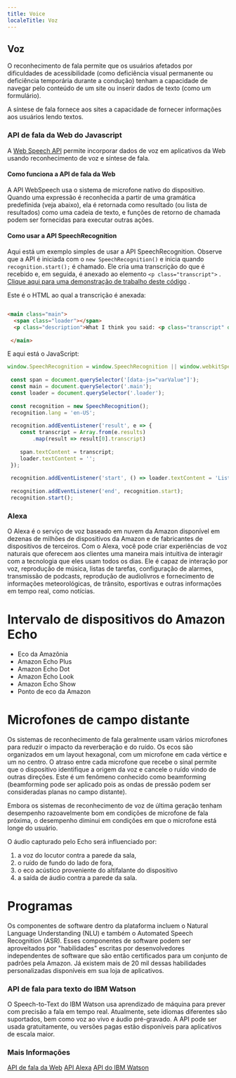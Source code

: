 ```yaml
---
title: Voice
localeTitle: Voz
---
```

## Voz

O reconhecimento de fala permite que os usuários afetados por dificuldades de acessibilidade (como deficiência visual permanente ou deficiência temporária durante a condução) tenham a capacidade de navegar pelo conteúdo de um site ou inserir dados de texto (como um formulário).

A síntese de fala fornece aos sites a capacidade de fornecer informações aos usuários lendo textos.

### API de fala da Web do Javascript

A [Web Speech API](https://developer.mozilla.org/en-US/docs/Web/API/Web_Speech_API) permite incorporar dados de voz em aplicativos da Web usando reconhecimento de voz e síntese de fala.

#### Como funciona a API de fala da Web

A API WebSpeech usa o sistema de microfone nativo do dispositivo. Quando uma expressão é reconhecida a partir de uma gramática predefinida (veja abaixo), ela é retornada como resultado (ou lista de resultados) como uma cadeia de texto, e funções de retorno de chamada podem ser fornecidas para executar outras ações.

#### Como usar a API SpeechRecognition

Aqui está um exemplo simples de usar a API SpeechRecognition. Observe que a API é iniciada com o `new SpeechRecognition()` e inicia quando `recognition.start();` é chamado. Ele cria uma transcrição do que é recebido e, em seguida, é anexado ao elemento `<p class="transcript">` . [Clique aqui para uma demonstração de trabalho deste código](https://codepen.io/ashwoodall/pen/MPeyRm) .

Este é o HTML ao qual a transcrição é anexada:

```html

<main class="main"> 
  <span class="loader"></span> 
  <p class="description">What I think you said: <p class="transcript" data-js="varValue"></p></p> 
 
 </main> 
```

E aqui está o JavaScript:

```javascript
window.SpeechRecognition = window.SpeechRecognition || window.webkitSpeechRecognition; 
 
 const span = document.querySelector('[data-js="varValue"]'); 
 const main = document.querySelector('.main'); 
 const loader = document.querySelector('.loader'); 
 
 const recognition = new SpeechRecognition(); 
 recognition.lang = 'en-US'; 
 
 recognition.addEventListener('result', e => { 
    const transcript = Array.from(e.results) 
        .map(result => result[0].transcript) 
 
    span.textContent = transcript; 
    loader.textContent = ''; 
 }); 
 
 recognition.addEventListener('start', () => loader.textContent = 'Listening (enable your microphone)...'); 
 
 recognition.addEventListener('end', recognition.start); 
 recognition.start(); 
```

### Alexa

O Alexa é o serviço de voz baseado em nuvem da Amazon disponível em dezenas de milhões de dispositivos da Amazon e de fabricantes de dispositivos de terceiros. Com o Alexa, você pode criar experiências de voz naturais que oferecem aos clientes uma maneira mais intuitiva de interagir com a tecnologia que eles usam todos os dias. Ele é capaz de interação por voz, reprodução de música, listas de tarefas, configuração de alarmes, transmissão de podcasts, reprodução de audiolivros e fornecimento de informações meteorológicas, de trânsito, esportivas e outras informações em tempo real, como notícias.

# Intervalo de dispositivos do Amazon Echo

*   Eco da Amazônia
*   Amazon Echo Plus
*   Amazon Echo Dot
*   Amazon Echo Look
*   Amazon Echo Show
*   Ponto de eco da Amazon

# Microfones de campo distante

Os sistemas de reconhecimento de fala geralmente usam vários microfones para reduzir o impacto da reverberação e do ruído. Os ecos são organizados em um layout hexagonal, com um microfone em cada vértice e um no centro. O atraso entre cada microfone que recebe o sinal permite que o dispositivo identifique a origem da voz e cancele o ruído vindo de outras direções. Este é um fenômeno conhecido como beamforming (beamforming pode ser aplicado pois as ondas de pressão podem ser consideradas planas no campo distante).

Embora os sistemas de reconhecimento de voz de última geração tenham desempenho razoavelmente bom em condições de microfone de fala próxima, o desempenho diminui em condições em que o microfone está longe do usuário.

O áudio capturado pelo Echo será influenciado por: 
1) a voz do locutor contra a parede da sala, 
2) o ruído de fundo do lado de fora, 
3) o eco acústico proveniente do altifalante do dispositivo 
4) a saída de áudio contra a parede da sala.

# Programas

Os componentes de software dentro da plataforma incluem o Natural Language Understanding (NLU) e também o Automated Speech Recognition (ASR). Esses componentes de software podem ser aproveitados por "habilidades" escritas por desenvolvedores independentes de software que são então certificados para um conjunto de padrões pela Amazon. Já existem mais de 20 mil dessas habilidades personalizadas disponíveis em sua loja de aplicativos.

### API de fala para texto do IBM Watson

O Speech-to-Text do IBM Watson usa aprendizado de máquina para prever com precisão a fala em tempo real. Atualmente, sete idiomas diferentes são suportados, bem como voz ao vivo e áudio pré-gravado. A API pode ser usada gratuitamente, ou versões pagas estão disponíveis para aplicativos de escala maior.

### Mais Informações

[API de fala da Web](https://developer.mozilla.org/en-US/docs/Web/API/Web_Speech_API) [API Alexa](https://developer.amazon.com/docs/alexa-voice-service/api-overview.html) [API do IBM Watson](https://www.ibm.com/watson/services/speech-to-text/)
